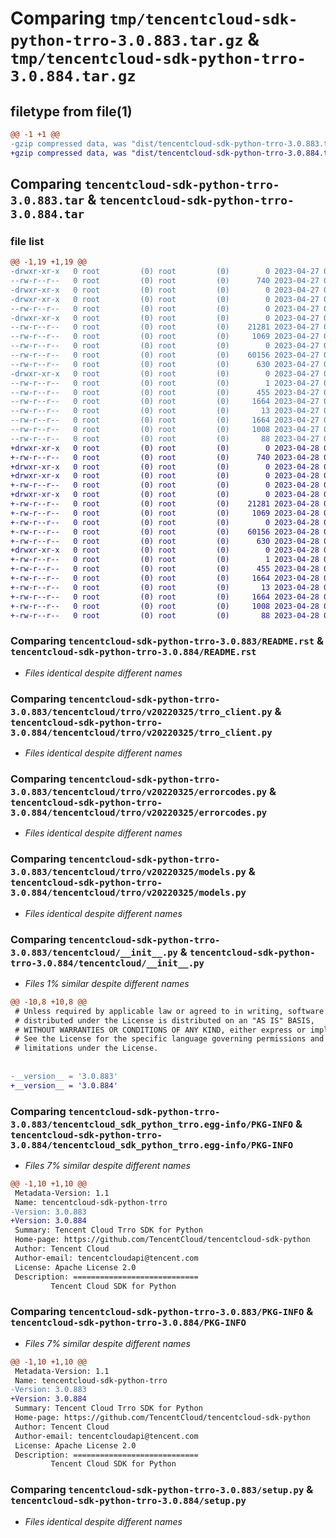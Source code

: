 # Comparing `tmp/tencentcloud-sdk-python-trro-3.0.883.tar.gz` & `tmp/tencentcloud-sdk-python-trro-3.0.884.tar.gz`

## filetype from file(1)

```diff
@@ -1 +1 @@
-gzip compressed data, was "dist/tencentcloud-sdk-python-trro-3.0.883.tar", last modified: Thu Apr 27 00:59:06 2023, max compression
+gzip compressed data, was "dist/tencentcloud-sdk-python-trro-3.0.884.tar", last modified: Fri Apr 28 02:46:19 2023, max compression
```

## Comparing `tencentcloud-sdk-python-trro-3.0.883.tar` & `tencentcloud-sdk-python-trro-3.0.884.tar`

### file list

```diff
@@ -1,19 +1,19 @@
-drwxr-xr-x   0 root         (0) root         (0)        0 2023-04-27 00:59:06.000000 tencentcloud-sdk-python-trro-3.0.883/
--rw-r--r--   0 root         (0) root         (0)      740 2023-04-27 00:59:06.000000 tencentcloud-sdk-python-trro-3.0.883/README.rst
-drwxr-xr-x   0 root         (0) root         (0)        0 2023-04-27 00:59:06.000000 tencentcloud-sdk-python-trro-3.0.883/tencentcloud/
-drwxr-xr-x   0 root         (0) root         (0)        0 2023-04-27 00:59:06.000000 tencentcloud-sdk-python-trro-3.0.883/tencentcloud/trro/
--rw-r--r--   0 root         (0) root         (0)        0 2023-04-27 00:59:06.000000 tencentcloud-sdk-python-trro-3.0.883/tencentcloud/trro/__init__.py
-drwxr-xr-x   0 root         (0) root         (0)        0 2023-04-27 00:59:06.000000 tencentcloud-sdk-python-trro-3.0.883/tencentcloud/trro/v20220325/
--rw-r--r--   0 root         (0) root         (0)    21281 2023-04-27 00:59:06.000000 tencentcloud-sdk-python-trro-3.0.883/tencentcloud/trro/v20220325/trro_client.py
--rw-r--r--   0 root         (0) root         (0)     1069 2023-04-27 00:59:06.000000 tencentcloud-sdk-python-trro-3.0.883/tencentcloud/trro/v20220325/errorcodes.py
--rw-r--r--   0 root         (0) root         (0)        0 2023-04-27 00:59:06.000000 tencentcloud-sdk-python-trro-3.0.883/tencentcloud/trro/v20220325/__init__.py
--rw-r--r--   0 root         (0) root         (0)    60156 2023-04-27 00:59:06.000000 tencentcloud-sdk-python-trro-3.0.883/tencentcloud/trro/v20220325/models.py
--rw-r--r--   0 root         (0) root         (0)      630 2023-04-27 00:59:06.000000 tencentcloud-sdk-python-trro-3.0.883/tencentcloud/__init__.py
-drwxr-xr-x   0 root         (0) root         (0)        0 2023-04-27 00:59:06.000000 tencentcloud-sdk-python-trro-3.0.883/tencentcloud_sdk_python_trro.egg-info/
--rw-r--r--   0 root         (0) root         (0)        1 2023-04-27 00:59:06.000000 tencentcloud-sdk-python-trro-3.0.883/tencentcloud_sdk_python_trro.egg-info/dependency_links.txt
--rw-r--r--   0 root         (0) root         (0)      455 2023-04-27 00:59:06.000000 tencentcloud-sdk-python-trro-3.0.883/tencentcloud_sdk_python_trro.egg-info/SOURCES.txt
--rw-r--r--   0 root         (0) root         (0)     1664 2023-04-27 00:59:06.000000 tencentcloud-sdk-python-trro-3.0.883/tencentcloud_sdk_python_trro.egg-info/PKG-INFO
--rw-r--r--   0 root         (0) root         (0)       13 2023-04-27 00:59:06.000000 tencentcloud-sdk-python-trro-3.0.883/tencentcloud_sdk_python_trro.egg-info/top_level.txt
--rw-r--r--   0 root         (0) root         (0)     1664 2023-04-27 00:59:06.000000 tencentcloud-sdk-python-trro-3.0.883/PKG-INFO
--rw-r--r--   0 root         (0) root         (0)     1008 2023-04-27 00:59:06.000000 tencentcloud-sdk-python-trro-3.0.883/setup.py
--rw-r--r--   0 root         (0) root         (0)       88 2023-04-27 00:59:06.000000 tencentcloud-sdk-python-trro-3.0.883/setup.cfg
+drwxr-xr-x   0 root         (0) root         (0)        0 2023-04-28 02:46:19.000000 tencentcloud-sdk-python-trro-3.0.884/
+-rw-r--r--   0 root         (0) root         (0)      740 2023-04-28 02:46:19.000000 tencentcloud-sdk-python-trro-3.0.884/README.rst
+drwxr-xr-x   0 root         (0) root         (0)        0 2023-04-28 02:46:19.000000 tencentcloud-sdk-python-trro-3.0.884/tencentcloud/
+drwxr-xr-x   0 root         (0) root         (0)        0 2023-04-28 02:46:19.000000 tencentcloud-sdk-python-trro-3.0.884/tencentcloud/trro/
+-rw-r--r--   0 root         (0) root         (0)        0 2023-04-28 02:46:19.000000 tencentcloud-sdk-python-trro-3.0.884/tencentcloud/trro/__init__.py
+drwxr-xr-x   0 root         (0) root         (0)        0 2023-04-28 02:46:19.000000 tencentcloud-sdk-python-trro-3.0.884/tencentcloud/trro/v20220325/
+-rw-r--r--   0 root         (0) root         (0)    21281 2023-04-28 02:46:19.000000 tencentcloud-sdk-python-trro-3.0.884/tencentcloud/trro/v20220325/trro_client.py
+-rw-r--r--   0 root         (0) root         (0)     1069 2023-04-28 02:46:19.000000 tencentcloud-sdk-python-trro-3.0.884/tencentcloud/trro/v20220325/errorcodes.py
+-rw-r--r--   0 root         (0) root         (0)        0 2023-04-28 02:46:19.000000 tencentcloud-sdk-python-trro-3.0.884/tencentcloud/trro/v20220325/__init__.py
+-rw-r--r--   0 root         (0) root         (0)    60156 2023-04-28 02:46:19.000000 tencentcloud-sdk-python-trro-3.0.884/tencentcloud/trro/v20220325/models.py
+-rw-r--r--   0 root         (0) root         (0)      630 2023-04-28 02:46:19.000000 tencentcloud-sdk-python-trro-3.0.884/tencentcloud/__init__.py
+drwxr-xr-x   0 root         (0) root         (0)        0 2023-04-28 02:46:19.000000 tencentcloud-sdk-python-trro-3.0.884/tencentcloud_sdk_python_trro.egg-info/
+-rw-r--r--   0 root         (0) root         (0)        1 2023-04-28 02:46:19.000000 tencentcloud-sdk-python-trro-3.0.884/tencentcloud_sdk_python_trro.egg-info/dependency_links.txt
+-rw-r--r--   0 root         (0) root         (0)      455 2023-04-28 02:46:19.000000 tencentcloud-sdk-python-trro-3.0.884/tencentcloud_sdk_python_trro.egg-info/SOURCES.txt
+-rw-r--r--   0 root         (0) root         (0)     1664 2023-04-28 02:46:19.000000 tencentcloud-sdk-python-trro-3.0.884/tencentcloud_sdk_python_trro.egg-info/PKG-INFO
+-rw-r--r--   0 root         (0) root         (0)       13 2023-04-28 02:46:19.000000 tencentcloud-sdk-python-trro-3.0.884/tencentcloud_sdk_python_trro.egg-info/top_level.txt
+-rw-r--r--   0 root         (0) root         (0)     1664 2023-04-28 02:46:19.000000 tencentcloud-sdk-python-trro-3.0.884/PKG-INFO
+-rw-r--r--   0 root         (0) root         (0)     1008 2023-04-28 02:46:19.000000 tencentcloud-sdk-python-trro-3.0.884/setup.py
+-rw-r--r--   0 root         (0) root         (0)       88 2023-04-28 02:46:19.000000 tencentcloud-sdk-python-trro-3.0.884/setup.cfg
```

### Comparing `tencentcloud-sdk-python-trro-3.0.883/README.rst` & `tencentcloud-sdk-python-trro-3.0.884/README.rst`

 * *Files identical despite different names*

### Comparing `tencentcloud-sdk-python-trro-3.0.883/tencentcloud/trro/v20220325/trro_client.py` & `tencentcloud-sdk-python-trro-3.0.884/tencentcloud/trro/v20220325/trro_client.py`

 * *Files identical despite different names*

### Comparing `tencentcloud-sdk-python-trro-3.0.883/tencentcloud/trro/v20220325/errorcodes.py` & `tencentcloud-sdk-python-trro-3.0.884/tencentcloud/trro/v20220325/errorcodes.py`

 * *Files identical despite different names*

### Comparing `tencentcloud-sdk-python-trro-3.0.883/tencentcloud/trro/v20220325/models.py` & `tencentcloud-sdk-python-trro-3.0.884/tencentcloud/trro/v20220325/models.py`

 * *Files identical despite different names*

### Comparing `tencentcloud-sdk-python-trro-3.0.883/tencentcloud/__init__.py` & `tencentcloud-sdk-python-trro-3.0.884/tencentcloud/__init__.py`

 * *Files 1% similar despite different names*

```diff
@@ -10,8 +10,8 @@
 # Unless required by applicable law or agreed to in writing, software
 # distributed under the License is distributed on an "AS IS" BASIS,
 # WITHOUT WARRANTIES OR CONDITIONS OF ANY KIND, either express or implied.
 # See the License for the specific language governing permissions and
 # limitations under the License.
 
 
-__version__ = '3.0.883'
+__version__ = '3.0.884'
```

### Comparing `tencentcloud-sdk-python-trro-3.0.883/tencentcloud_sdk_python_trro.egg-info/PKG-INFO` & `tencentcloud-sdk-python-trro-3.0.884/tencentcloud_sdk_python_trro.egg-info/PKG-INFO`

 * *Files 7% similar despite different names*

```diff
@@ -1,10 +1,10 @@
 Metadata-Version: 1.1
 Name: tencentcloud-sdk-python-trro
-Version: 3.0.883
+Version: 3.0.884
 Summary: Tencent Cloud Trro SDK for Python
 Home-page: https://github.com/TencentCloud/tencentcloud-sdk-python
 Author: Tencent Cloud
 Author-email: tencentcloudapi@tencent.com
 License: Apache License 2.0
 Description: ============================
         Tencent Cloud SDK for Python
```

### Comparing `tencentcloud-sdk-python-trro-3.0.883/PKG-INFO` & `tencentcloud-sdk-python-trro-3.0.884/PKG-INFO`

 * *Files 7% similar despite different names*

```diff
@@ -1,10 +1,10 @@
 Metadata-Version: 1.1
 Name: tencentcloud-sdk-python-trro
-Version: 3.0.883
+Version: 3.0.884
 Summary: Tencent Cloud Trro SDK for Python
 Home-page: https://github.com/TencentCloud/tencentcloud-sdk-python
 Author: Tencent Cloud
 Author-email: tencentcloudapi@tencent.com
 License: Apache License 2.0
 Description: ============================
         Tencent Cloud SDK for Python
```

### Comparing `tencentcloud-sdk-python-trro-3.0.883/setup.py` & `tencentcloud-sdk-python-trro-3.0.884/setup.py`

 * *Files identical despite different names*

